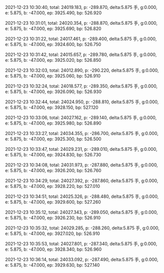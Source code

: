 2021-12-23 10:30:40, total: 24019.183, p: -289.870, delta:5.875 手, g:0.000, e: 5.875, b: -47.000, ep: 3925.490, bp: 526.920

2021-12-23 10:31:01, total: 24020.354, p: -288.870, delta:5.875 手, g:0.000, e: 5.875, b: -47.000, ep: 3925.690, bp: 526.820

2021-12-23 10:31:22, total: 24017.461, p: -289.400, delta:5.875 手, g:0.000, e: 5.875, b: -47.000, ep: 3924.600, bp: 526.750

2021-12-23 10:31:42, total: 24015.657, p: -289.780, delta:5.875 手, g:0.000, e: 5.875, b: -47.000, ep: 3925.020, bp: 526.850

2021-12-23 10:32:03, total: 24012.890, p: -290.220, delta:5.875 手, g:0.000, e: 5.875, b: -47.000, ep: 3925.060, bp: 526.910

2021-12-23 10:32:24, total: 24018.577, p: -289.350, delta:5.875 手, g:0.000, e: 5.875, b: -47.000, ep: 3926.090, bp: 526.930

2021-12-23 10:32:44, total: 24024.950, p: -288.810, delta:5.875 手, g:0.000, e: 5.875, b: -47.000, ep: 3928.150, bp: 527.120

2021-12-23 10:33:06, total: 24027.162, p: -289.140, delta:5.875 手, g:0.000, e: 5.875, b: -47.000, ep: 3925.980, bp: 526.890

2021-12-23 10:33:27, total: 24034.355, p: -286.700, delta:5.875 手, g:0.000, e: 5.875, b: -47.000, ep: 3925.300, bp: 526.500

2021-12-23 10:33:47, total: 24029.231, p: -289.010, delta:5.875 手, g:0.000, e: 5.875, b: -47.000, ep: 3924.830, bp: 526.730

2021-12-23 10:34:08, total: 24031.973, p: -287.880, delta:5.875 手, g:0.000, e: 5.875, b: -47.000, ep: 3926.200, bp: 526.760

2021-12-23 10:34:29, total: 24027.392, p: -287.860, delta:5.875 手, g:0.000, e: 5.875, b: -47.000, ep: 3928.220, bp: 527.010

2021-12-23 10:34:51, total: 24025.326, p: -288.480, delta:5.875 手, g:0.000, e: 5.875, b: -47.000, ep: 3929.600, bp: 527.260

2021-12-23 10:35:12, total: 24027.343, p: -289.050, delta:5.875 手, g:0.000, e: 5.875, b: -47.000, ep: 3926.230, bp: 526.910

2021-12-23 10:35:32, total: 24029.285, p: -288.260, delta:5.875 手, g:0.000, e: 5.875, b: -47.000, ep: 3927.020, bp: 526.910

2021-12-23 10:35:53, total: 24027.801, p: -287.340, delta:5.875 手, g:0.000, e: 5.875, b: -47.000, ep: 3928.340, bp: 526.960

2021-12-23 10:36:14, total: 24033.092, p: -287.490, delta:5.875 手, g:0.000, e: 5.875, b: -47.000, ep: 3929.630, bp: 527.140